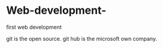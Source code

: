 # Web-development-
first web development


git is the open source.
git hub is the microsoft own company.
